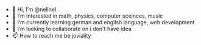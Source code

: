 - 👋 Hi, I’m @nellnel
- 👀 I’m interested in math, physics, computer sceinces, music
- 🌱 I’m currently learning german and english language, web development
- 💞️ I’m looking to collaborate on i don't have idea
- 📫 How to reach me be joviality

<!---
nellnel/nellnel is a ✨ special ✨ repository because its `README.md` (this file) appears on your GitHub profile.
You can click the Preview link to take a look at your changes.
--->
